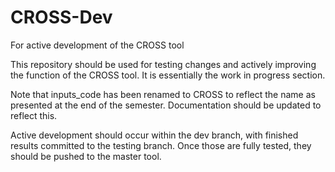 # CROSS-Dev
For active development of the CROSS tool


This repository should be used for testing changes and actively improving the function of the CROSS tool.
It is essentially the work in progress section.

Note that inputs_code has been renamed to CROSS to reflect the name as presented at the end of the semester.
Documentation should be updated to reflect this.

Active development should occur within the dev branch, with finished results committed to the testing branch.
Once those are fully tested, they should be pushed to the master tool.
